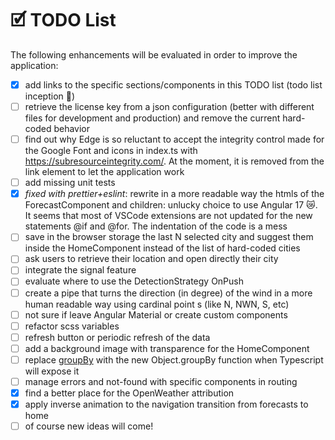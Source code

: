 # 🗹 TODO List

The following enhancements will be evaluated in order to improve the application:

-   [x] add links to the specific sections/components in this TODO list (todo list inception 🤯)
-   [ ] retrieve the license key from a json configuration (better with different files for development and production) and remove the current hard-coded behavior
-   [ ] find out why Edge is so reluctant to accept the integrity control made for the Google Font and icons in index.ts with https://subresourceintegrity.com/. At the moment, it is removed from the link element to let the application work
-   [ ] add missing unit tests
-   [x] _fixed with prettier+eslint_: rewrite in a more readable way the htmls of the ForecastComponent and children: unlucky choice to use Angular 17 😿. It seems that most of VSCode extensions are not updated for the new statements @if and @for. The indentation of the code is a mess
-   [ ] save in the browser storage the last N selected city and suggest them inside the HomeComponent instead of the list of hard-coded cities
-   [ ] ask users to retrieve their location and open directly their city
-   [ ] integrate the signal feature
-   [ ] evaluate where to use the DetectionStrategy OnPush
-   [ ] create a pipe that turns the direction (in degree) of the wind in a more human readable way using cardinal point
        s (like N, NWN, S, etc)
-   [ ] not sure if leave Angular Material or create custom components
-   [ ] refactor scss variables
-   [ ] refresh button or periodic refresh of the data
-   [ ] add a background image with transparence for the HomeComponent
-   [ ] replace [groupBy](./src//app/ui-components/forecast-five/forecast-five.component.ts) with the new Object.groupBy function when Typescript will expose it
-   [ ] manage errors and not-found with specific components in routing
-   [x] find a better place for the OpenWeather attribution
-   [x] apply inverse animation to the navigation transition from forecasts to home
-   [ ] of course new ideas will come!
